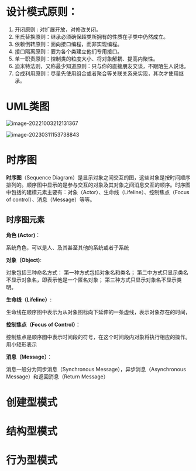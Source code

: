 # 设计模式原则：

1. 开闭原则 : 对扩展开放，对修改关闭。
2. 里氏替换原则：继承必须确保超类所拥有的性质在子类中仍然成立。
3. 依赖倒转原则：面向接口编程，而非实现编程。
4. 接口隔离原则：要为各个类建立他们专用接口。
5. 单一职责原则：控制类的粒度大小、将对象解耦、提高内聚性。
6. 迪米特法则，又称最少知道原则：只与你的直接朋友交谈，不跟陌生人说话。
7. 合成利用原则：尽量先使用组合或者聚合等关联关系来实现，其次才使用继承。

# UML类图

![image-20221003212131367](D:/ProgramFiles/typora/typora-images/image-20221003212131367.png)





![image-20230311153738843](D:\ProgramFiles\Typora\typora-images\image-20230311153738843.png)





# 时序图

**时序图**（Sequence Diagram）是显示对象之间交互的图，这些对象是按时间顺序排列的。顺序图中显示的是参与交互的对象及其对象之间消息交互的顺序。时序图中包括的建模元素主要有：对象（Actor）、生命线（Lifeline）、控制焦点（Focus of control）、消息（Message）等等。

## 时序图元素

**角色 (Actor)**：

 系统角色，可以是人、及其甚至其他的系统或者子系统

**对象（Object)**:

 对象包括三种命名方式：
  第一种方式包括对象名和类名；
  第二中方式只显示类名不显示对象名，即表示他是一个匿名对象；
  第三种方式只显示对象名不显示类明。

 **生命线（Lifeline）**:

生命线在顺序图中表示为从对象图标向下延伸的一条虚线，表示对象存在的时间，

**控制焦点（Focus of Control）**：

控制焦点是顺序图中表示时间段的符号，在这个时间段内对象将执行相应的操作。用小矩形表示

**消息（Message）**：

消息一般分为同步消息（Synchronous Message），异步消息（Asynchronous Message）和返回消息（Return Message）



# 创建型模式





# 结构型模式



# 行为型模式









